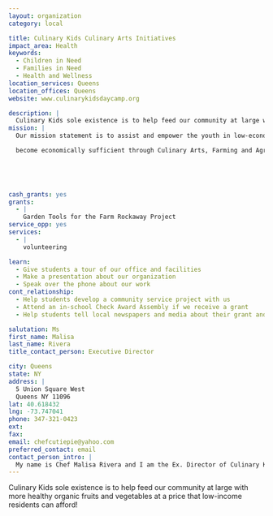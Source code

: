 ```yaml
---
layout: organization
category: local

title: Culinary Kids Culinary Arts Initiatives
impact_area: Health
keywords: 
  - Children in Need
  - Families in Need
  - Health and Wellness
location_services: Queens
location_offices: Queens
website: www.culinarykidsdaycamp.org

description: |
  Culinary Kids sole existence is to help feed our community at large with more healthy organic fruits and vegetables at a price that low-income residents can afford!
mission: |
  Our mission statement is to assist and empower the youth in low-economic areas in healthier, more nutritious eating habits which will produce more self sufficient adults economically. Through our programs, the youth will be able to not only learn about healthier eating but to also learn about how to

  become economically sufficient through Culinary Arts, Farming and Agriculture.

  

  	

cash_grants: yes
grants: 
  - |
    Garden Tools for the Farm Rockaway Project
service_opp: yes
services: 
  - |
    volunteering

learn: 
  - Give students a tour of our office and facilities
  - Make a presentation about our organization
  - Speak over the phone about our work
cont_relationship: 
  - Help students develop a community service project with us
  - Attend an in-school Check Award Assembly if we receive a grant
  - Help students tell local newspapers and media about their grant and/or project with us

salutation: Ms
first_name: Malisa
last_name: Rivera
title_contact_person: Executive Director

city: Queens
state: NY
address: |
  5 Union Square West     
  Queens NY 11096
lat: 40.618432
lng: -73.747041
phone: 347-321-0423
ext: 
fax: 
email: chefcutiepie@yahoo.com
preferred_contact: email
contact_person_intro: |
  My name is Chef Malisa Rivera and I am the Ex. Director of Culinary Kids!! Chef Moses and myself founded the organization in 2007.  This is our first year with penny harvest.  We teach students Culinary Arts, Farming Agriculture and Aquaculture.
---
```

Culinary Kids sole existence is to help feed our community at large with more healthy organic fruits and vegetables at a price that low-income residents can afford!